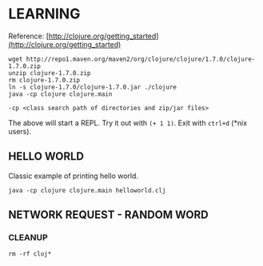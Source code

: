 # LEARNING

Reference: [http://clojure.org/getting_started](http://clojure.org/getting_started)

```shell
wget http://repo1.maven.org/maven2/org/clojure/clojure/1.7.0/clojure-1.7.0.zip
unzip clojure-1.7.0.zip
rm clojure-1.7.0.zip
ln -s clojure-1.7.0/clojure-1.7.0.jar ./clojure
java -cp clojure clojure.main
```
`-cp <class search path of directories and zip/jar files>`

The above will start a REPL.  Try it out with `(+ 1 1)`.  Exit with `ctrl+d` (*nix users).  


## HELLO WORLD

Classic example of printing hello world.

```shell
java -cp clojure clojure.main helloworld.clj
```

## NETWORK REQUEST - RANDOM WORD



### CLEANUP

```shell
rm -rf cloj*
```